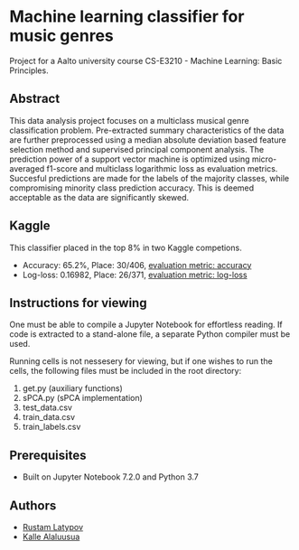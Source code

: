 # Machine learning classifier for music genres
Project for a Aalto university course CS-E3210 - Machine Learning: Basic Principles.

## Abstract
This data analysis project focuses on a multiclass musical genre classification problem. Pre-extracted summary characteristics of the data are further preprocessed using a median absolute deviation based feature selection method and supervised principal component analysis. The prediction power of a support vector machine is optimized using micro-averaged f1-score and multiclass logarithmic loss as evaluation metrics. Succesful predictions are made for the labels of the majority classes, while compromising minority class prediction accuracy. This is deemed acceptable as the data are significantly skewed.

## Kaggle

This classifier placed in the top 8% in two Kaggle competions. 

- Accuracy: 65.2%, Place: 30/406, [evaluation metric: accuracy](https://www.kaggle.com/c/mlbp-data-analysis-challenge-accuracy-2018/leaderboard)
- Log-loss: 0.16982, Place: 26/371, [evaluation metric: log-loss](https://www.kaggle.com/c/mlbp-data-analysis-challenge-log-loss-2018/leaderboard)


## Instructions for viewing
One must be able to compile a Jupyter Notebook for effortless reading. If code is extracted to a stand-alone file, a separate Python compiler must be used. 

Running cells is not nessesery for viewing, but if one wishes to run the cells, the following files must be included in the root directory: 

1. get.py (auxiliary functions)
2. sPCA.py (sPCA implementation)
3. test_data.csv
4. train_data.csv
5. train_labels.csv


## Prerequisites
- Built on Jupyter Notebook 7.2.0 and Python 3.7

## Authors

- [Rustam Latypov](mailto:rustam.latypov@aalto.fi)
- [Kalle Alaluusua](mailto:kalle.alaluusua@aalto.fi)
